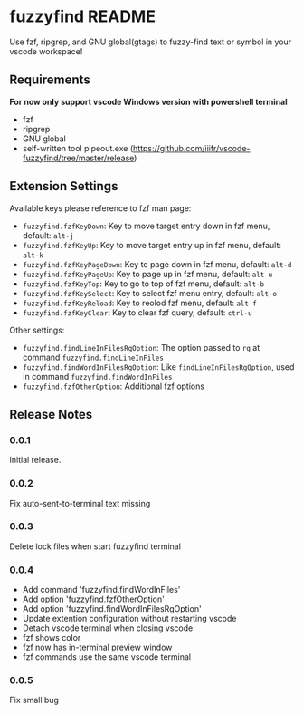 # fuzzyfind README

Use fzf, ripgrep, and GNU global(gtags) to fuzzy-find text or symbol in your vscode workspace!

## Requirements

**For now only support vscode Windows version with powershell terminal**
* fzf
* ripgrep
* GNU global
* self-written tool pipeout.exe (https://github.com/iiifr/vscode-fuzzyfind/tree/master/release)

## Extension Settings

Available keys please reference to fzf man page:
* `fuzzyfind.fzfKeyDown`: Key to move target entry down in fzf menu, default: `alt-j`
* `fuzzyfind.fzfKeyUp`: Key to move target entry up in fzf menu, default: `alt-k`
* `fuzzyfind.fzfKeyPageDown`: Key to page down in fzf menu, default: `alt-d`
* `fuzzyfind.fzfKeyPageUp`: Key to page up in fzf menu, default: `alt-u`
* `fuzzyfind.fzfKeyTop`: Key to go to top of fzf menu, default: `alt-b`
* `fuzzyfind.fzfKeySelect`: Key to select fzf menu entry, default: `alt-o`
* `fuzzyfind.fzfKeyReload`: Key to reolod fzf menu, default: `alt-f`
* `fuzzyfind.fzfKeyClear`: Key to clear fzf query, default: `ctrl-u`

Other settings:
* `fuzzyfind.findLineInFilesRgOption`: The option passed to `rg` at command `fuzzyfind.findLineInFiles`
* `fuzzyfind.findWordInFilesRgOption`: Like `findLineInFilesRgOption`, used in command `fuzzyfind.findWordInFiles`
* `fuzzyfind.fzfOtherOption`: Additional fzf options


## Release Notes

### 0.0.1

Initial release.

### 0.0.2

Fix auto-sent-to-terminal text missing

### 0.0.3

Delete lock files when start fuzzyfind terminal

### 0.0.4

* Add command 'fuzzyfind.findWordInFiles'
* Add option 'fuzzyfind.fzfOtherOption'
* Add option 'fuzzyfind.findWordInFilesRgOption'
* Update extention configuration without restarting vscode
* Detach vscode terminal when closing vscode
* fzf shows color
* fzf now has in-terminal preview window
* fzf commands use the same vscode terminal

### 0.0.5

Fix small bug
